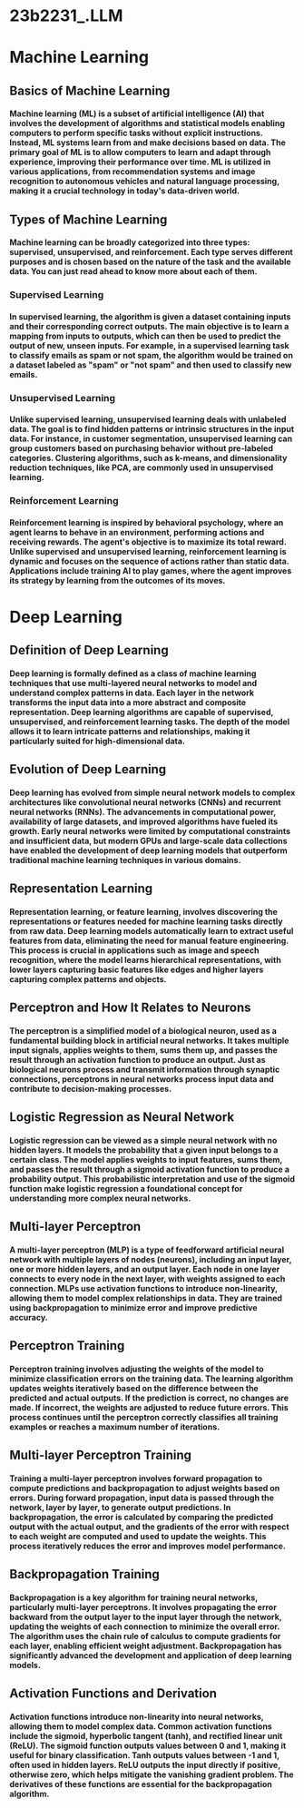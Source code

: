 # 23b2231_.LLM

# Machine Learning
## Basics of Machine Learning
#### Machine learning (ML) is a subset of artificial intelligence (AI) that involves the development of algorithms and statistical models enabling computers to perform specific tasks without explicit instructions. Instead, ML systems learn from and make decisions based on data. The primary goal of ML is to allow computers to learn and adapt through experience, improving their performance over time. ML is utilized in various applications, from recommendation systems and image recognition to autonomous vehicles and natural language processing, making it a crucial technology in today's data-driven world.

## Types of Machine Learning
#### Machine learning can be broadly categorized into three types: supervised, unsupervised, and reinforcement. Each type serves different purposes and is chosen based on the nature of the task and the available data. You can just read ahead to know more about each of them.

### Supervised Learning
#### In supervised learning, the algorithm is given a dataset containing inputs and their corresponding correct outputs. The main objective is to learn a mapping from inputs to outputs, which can then be used to predict the output of new, unseen inputs. For example, in a supervised learning task to classify emails as spam or not spam, the algorithm would be trained on a dataset labeled as "spam" or "not spam" and then used to classify new emails.

### Unsupervised Learning
#### Unlike supervised learning, unsupervised learning deals with unlabeled data. The goal is to find hidden patterns or intrinsic structures in the input data. For instance, in customer segmentation, unsupervised learning can group customers based on purchasing behavior without pre-labeled categories. Clustering algorithms, such as k-means, and dimensionality reduction techniques, like PCA, are commonly used in unsupervised learning.

### Reinforcement Learning
#### Reinforcement learning is inspired by behavioral psychology, where an agent learns to behave in an environment, performing actions and receiving rewards. The agent's objective is to maximize its total reward. Unlike supervised and unsupervised learning, reinforcement learning is dynamic and focuses on the sequence of actions rather than static data. Applications include training AI to play games, where the agent improves its strategy by learning from the outcomes of its moves.

# Deep Learning

## Definition of Deep Learning
#### Deep learning is formally defined as a class of machine learning techniques that use multi-layered neural networks to model and understand complex patterns in data. Each layer in the network transforms the input data into a more abstract and composite representation. Deep learning algorithms are capable of supervised, unsupervised, and reinforcement learning tasks. The depth of the model allows it to learn intricate patterns and relationships, making it particularly suited for high-dimensional data.

## Evolution of Deep Learning
#### Deep learning has evolved from simple neural network models to complex architectures like convolutional neural networks (CNNs) and recurrent neural networks (RNNs). The advancements in computational power, availability of large datasets, and improved algorithms have fueled its growth. Early neural networks were limited by computational constraints and insufficient data, but modern GPUs and large-scale data collections have enabled the development of deep learning models that outperform traditional machine learning techniques in various domains.

## Representation Learning
#### Representation learning, or feature learning, involves discovering the representations or features needed for machine learning tasks directly from raw data. Deep learning models automatically learn to extract useful features from data, eliminating the need for manual feature engineering. This process is crucial in applications such as image and speech recognition, where the model learns hierarchical representations, with lower layers capturing basic features like edges and higher layers capturing complex patterns and objects.

## Perceptron and How It Relates to Neurons
#### The perceptron is a simplified model of a biological neuron, used as a fundamental building block in artificial neural networks. It takes multiple input signals, applies weights to them, sums them up, and passes the result through an activation function to produce an output. Just as biological neurons process and transmit information through synaptic connections, perceptrons in neural networks process input data and contribute to decision-making processes.

## Logistic Regression as Neural Network
#### Logistic regression can be viewed as a simple neural network with no hidden layers. It models the probability that a given input belongs to a certain class. The model applies weights to input features, sums them, and passes the result through a sigmoid activation function to produce a probability output. This probabilistic interpretation and use of the sigmoid function make logistic regression a foundational concept for understanding more complex neural networks.

## Multi-layer Perceptron
#### A multi-layer perceptron (MLP) is a type of feedforward artificial neural network with multiple layers of nodes (neurons), including an input layer, one or more hidden layers, and an output layer. Each node in one layer connects to every node in the next layer, with weights assigned to each connection. MLPs use activation functions to introduce non-linearity, allowing them to model complex relationships in data. They are trained using backpropagation to minimize error and improve predictive accuracy.

## Perceptron Training
#### Perceptron training involves adjusting the weights of the model to minimize classification errors on the training data. The learning algorithm updates weights iteratively based on the difference between the predicted and actual outputs. If the prediction is correct, no changes are made. If incorrect, the weights are adjusted to reduce future errors. This process continues until the perceptron correctly classifies all training examples or reaches a maximum number of iterations.

## Multi-layer Perceptron Training
#### Training a multi-layer perceptron involves forward propagation to compute predictions and backpropagation to adjust weights based on errors. During forward propagation, input data is passed through the network, layer by layer, to generate output predictions. In backpropagation, the error is calculated by comparing the predicted output with the actual output, and the gradients of the error with respect to each weight are computed and used to update the weights. This process iteratively reduces the error and improves model performance.

## Backpropagation Training
#### Backpropagation is a key algorithm for training neural networks, particularly multi-layer perceptrons. It involves propagating the error backward from the output layer to the input layer through the network, updating the weights of each connection to minimize the overall error. The algorithm uses the chain rule of calculus to compute gradients for each layer, enabling efficient weight adjustment. Backpropagation has significantly advanced the development and application of deep learning models.

## Activation Functions and Derivation
#### Activation functions introduce non-linearity into neural networks, allowing them to model complex data. Common activation functions include the sigmoid, hyperbolic tangent (tanh), and rectified linear unit (ReLU). The sigmoid function outputs values between 0 and 1, making it useful for binary classification. Tanh outputs values between -1 and 1, often used in hidden layers. ReLU outputs the input directly if positive, otherwise zero, which helps mitigate the vanishing gradient problem. The derivatives of these functions are essential for the backpropagation algorithm.






